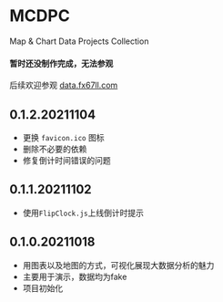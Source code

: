 # MCDPC
Map & Chart Data Projects Collection

#### 暂时还没制作完成，无法参观
后续欢迎参观 [data.fx67ll.com](http://data.fx67ll.com '大数据可视化地图图表个人作品展示')  

## 0.1.2.20211104  
* 更换 `favicon.ico` 图标  
* 删除不必要的依赖  
* 修复倒计时间错误的问题

## 0.1.1.20211102  
* 使用`FlipClock.js`上线倒计时提示  

## 0.1.0.20211018  
* 用图表以及地图的方式，可视化展现大数据分析的魅力  
* 主要用于演示，数据均为fake    
* 项目初始化  